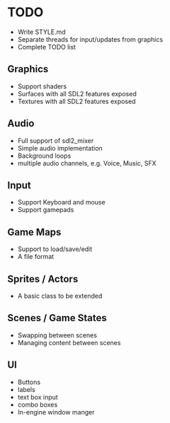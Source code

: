 # TODO

* Write STYLE.md
* Separate threads for input/updates from graphics
* Complete TODO list

## Graphics

* Support shaders
* Surfaces with all SDL2 features exposed
* Textures with all SDL2 features exposed

## Audio

* Full support of sdl2_mixer
* Simple audio implementation
* Background loops
* multiple audio channels, e.g. Voice, Music, SFX

## Input

* Support Keyboard and mouse
* Support gamepads

## Game Maps

* Support to load/save/edit
* A file format

## Sprites / Actors

* A basic class to be extended

## Scenes / Game States

* Swapping between scenes
* Managing content between scenes

## UI

* Buttons
* labels
* text box input
* combo boxes
* In-engine window manger
